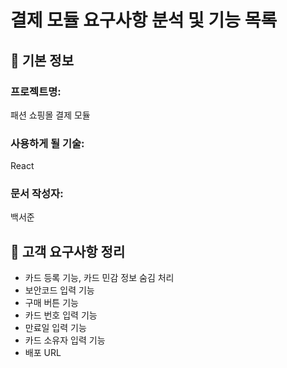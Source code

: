 # 결제 모듈 요구사항 분석 및 기능 목록

## 📌 기본 정보
### 프로젝트명: 
패션 쇼핑몰 결제 모듈

### 사용하게 될 기술: 
React

### 문서 작성자: 
백서준

## 📝 고객 요구사항 정리
- 카드 등록 기능, 카드 민감 정보 숨김 처리
- 보안코드 입력 기능 
- 구매 버튼 기능
- 카드 번호 입력 기능
- 만료일 입력 기능
- 카드 소유자 입력 기능
- 배포 URL
